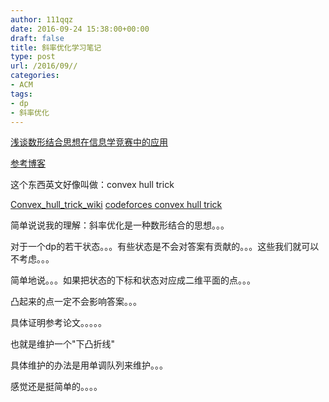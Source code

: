 ```yaml
---
author: 111qqz
date: 2016-09-24 15:38:00+00:00
draft: false
title: 斜率优化学习笔记
type: post
url: /2016/09//
categories:
- ACM
tags:
- dp
- 斜率优化
---
```


[浅谈数形结合思想在信息学竞赛中的应用](https://111qqz.com/wordpress/wp-content/uploads/2016/09/周源-浅谈数形结合思想在信息学竞赛中的应用.pdf)

[参考博客](http://www.cnblogs.com/ka200812/archive/2012/08/03/2621345.html)

这个东西英文好像叫做：convex hull trick

[Convex_hull_trick_wiki](http://wcipeg.com/wiki/Convex_hull_trick)
[codeforces convex hull trick](http://codeforces.com/blog/entry/11339)



简单说说我的理解：斜率优化是一种数形结合的思想。。。

对于一个dp的若干状态。。。有些状态是不会对答案有贡献的。。。这些我们就可以不考虑。。。

简单地说。。。如果把状态的下标和状态对应成二维平面的点。。。

凸起来的点一定不会影响答案。。。

具体证明参考论文。。。。。

也就是维护一个"下凸折线"

具体维护的办法是用单调队列来维护。。。

感觉还是挺简单的。。。。




